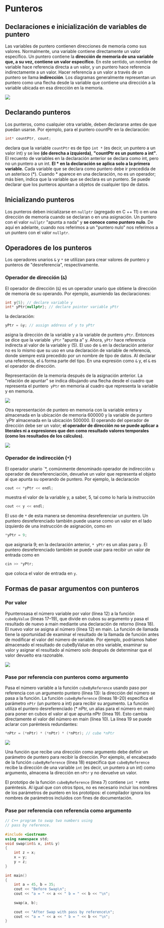 # Punteros

## Declaraciones e inicialización de variables de puntero

Las variables de puntero contienen direcciones de memoria como sus valores. Normalmente, una variable contiene directamente un valor específico. Un puntero contiene la **dirección de memoria de una variable que, a su vez, contiene un valor específico**. En este sentido, un nombre de variable hace referencia directa a un valor, y un puntero hace referencia indirectamente a un valor. Hacer referencia a un valor a través de un puntero se llama **indirección**. Los diagramas generalmente representan un puntero como una flecha desde la variable que contiene una dirección a la variable ubicada en esa dirección en la memoria.

![](../resources/puntero1.png)

## Declarando punteros

Los punteros, como cualquier otra variable, deben declararse antes de que puedan usarse. Por ejemplo, para el puntero countPtr en la declaración:

```c++
int* countPtr, count;
```

declara que la variable `countPtr` es de tipo `int *` (es decir, un puntero a un valor int) y se lee **(de derecha a izquierda)**, **"countPtr es un puntero a int"**. El recuento de variables en la declaración anterior se declara como int, pero no un puntero a un int. **El * en la declaración se aplica solo a la primera variable.** Cada variable que se declara como puntero debe ir precedida de un asterisco (*). Cuando * aparece en una declaración, no es un operador; más bien, indica que la variable que se declara es un puntero. Se puede declarar que los punteros apuntan a objetos de cualquier tipo de datos.

## Inicializando punteros

Los punteros deben inicializarse en `nullptr` (agregado en C ++ 11) o en una dirección de memoria cuando se declaran o en una asignación. Un puntero con el valor `nullptr` "apunta a nada" y **se conoce como puntero nulo**. De aquí en adelante, cuando nos referimos a un "puntero nulo" nos referimos a un puntero con el valor `nullptr`.

## Operadores de los punteros

Los operadores unarios `&` y `*` se utilizan para crear valores de puntero y punteros de "desreferencia", respectivamente.

### Operador de dirección (`&`)

El operador de dirección (`&`) es un operador unario que obtiene la dirección de memoria de su operando. Por ejemplo, asumiendo las declaraciones:

```c++
int y{5}; // declare variable y
int* yPtr{nullptr}; // declare pointer variable yPtr
```

la declaración:

```c++
yPtr = &y; // assign address of y to yPtr
```

asigna la dirección de la variable y a la variable de puntero `yPtr`. Entonces se dice que la variable` yPtr` "apunta a" y. Ahora, `yPtr` hace referencia indirecta al valor de la variable y (5). El uso de `&` en la declaración anterior no es lo mismo que su uso en una declaración de variable de referencia, donde siempre está precedido por un nombre de tipo de datos. Al declarar una referencia, el `&` forma parte del tipo. En una expresión como `&` y, el `&` es el operador de dirección.

Representación de la memoria después de la asignación anterior. La "relación de apuntar" se indica dibujando una flecha desde el cuadro que representa el puntero` yPtr` en memoria al cuadro que representa la variable y en memoria.

![](../resources/puntero2.png)

Otra representación de puntero en memoria con la variable entera y almacenada en la ubicación de memoria 600000 y la variable de puntero `yPtr almacenada en la ubicación 500000. El operando del operador de dirección debe ser un valor; **el operador de dirección no se puede aplicar a literales ni a expresiones que den como resultado valores temporales (como los resultados de los cálculos)**.

![](../resources/puntero3.png)

### Operador de indirección (`*`)

El operador unario `*, comúnmente denominado operador de indirección u operador de desreferenciación, devuelve un valor que representa el objeto al que apunta su operando de puntero. Por ejemplo, la declaración

```c++
cout << *yPtr << endl;
```

muestra el valor de la variable y, a saber, 5, tal como lo haría la instrucción

```c++
cout << y << endl;
```

El uso de `*` de esta manera se denomina desreferenciar un puntero. Un puntero desreferenciado también puede usarse como un valor en el lado izquierdo de una instrucción de asignación, como en

```c++
*yPtr = 9;
```

que asignaría 9; en la declaración anterior, `* yPtr` es un alias para `y`. El puntero desreferenciado también se puede usar para recibir un valor de entrada como en

```c++
cin >> *yPtr;
```

que coloca el valor de entrada en `y`.

## Formas de pasar argumentos con punteros

### Por valor

Ppunterosasa el número variable por valor (línea 12) a la función `cubeByValue` (líneas 17–19), que divide en cubos su argumento y pasa el resultado de nuevo a main mediante una declaración de retorno (línea 18). El nuevo valor se asigna al número (línea 12) en main. La función de llamada tiene la oportunidad de examinar el resultado de la llamada de función antes de modificar el valor del número de variable. Por ejemplo, podríamos haber almacenado el resultado de cubeByValue en otra variable, examinar su valor y asignar el resultado al número solo después de determinar que el valor devuelto era razonable.

![](../resources/punteros4.png)

### Pase por referencia con punteros como argumento

Pasa el número variable a la función `cubeByReference` usando paso por referencia con un argumento puntero (línea 13): la dirección del número se pasa a la función. La función `cubeByReference` (líneas 18–20) especifica el parámetro `nPtr` (un puntero a int) para recibir su argumento. La función utiliza el puntero desreferenciado (* nPtr, un alias para el número en main) para poner en cubos el valor al que apunta nPtr (línea 19). Esto cambia directamente el valor del número en main (línea 10). La línea 19 se puede aclarar con paréntesis redundantes:

```c++
*nPtr = (*nPtr) * (*nPtr) * (*nPtr); // cube *nPtr
```

![](../resources/puntero5.png)

Una función que recibe una dirección como argumento debe definir un parámetro de puntero para recibir la dirección. Por ejemplo, el encabezado de la función `cubeByReference` (línea 18) especifica que `cubeByReference` recibe la dirección de una variable `int` (es decir, un puntero a un int) como argumento, almacena la dirección en `nPtr` y no devuelve un valor.

El prototipo de la función `cubeByReference` (línea 7) contiene `int *` entre paréntesis. Al igual que con otros tipos, no es necesario incluir los nombres de los parámetros de puntero en los prototipos: el compilador ignora los nombres de parámetros incluidos con fines de documentación.

### Pase por referencia con referencia como argumento

```c++
// C++ program to swap two numbers using 
// pass by reference. 
  
#include <iostream> 
using namespace std; 
void swap(int& x, int& y) 
{ 
    int z = x; 
    x = y; 
    y = z; 
} 
  
int main() 
{ 
    int a = 45, b = 35; 
    cout << "Before Swap\n"; 
    cout << "a = " << a << " b = " << b << "\n"; 
  
    swap(a, b); 
  
    cout << "After Swap with pass by reference\n"; 
    cout << "a = " << a << " b = " << b << "\n"; 
} 
```

